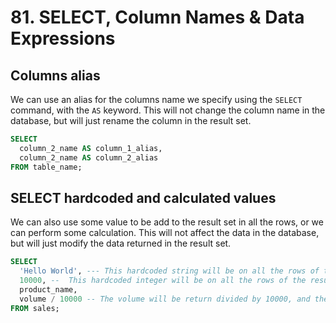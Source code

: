 # 81. SELECT, Column Names & Data Expressions

## Columns alias

We can use an alias for the columns name we specify using the `SELECT` command, with the `AS` keyword. This will not change the column name in the database, but will just rename the column in the result set.

```sql
SELECT
  column_2_name AS column_1_alias,
  column_2_name AS column_2_alias
FROM table_name;
```

## SELECT hardcoded and calculated values

We can also use some value to be add to the result set in all the rows, or we can perform some calculation. This will not affect the data in the database, but will just modify the data returned in the result set.

```sql
SELECT
  'Hello World', --- This hardcoded string will be on all the rows of the result set.
  10000, --  This hardcoded integer will be on all the rows of the result set.
  product_name,
  volume / 10000 -- The volume will be return divided by 10000, and the column name will be "volume / 1000 unless we assign an alias."
FROM sales;
```
